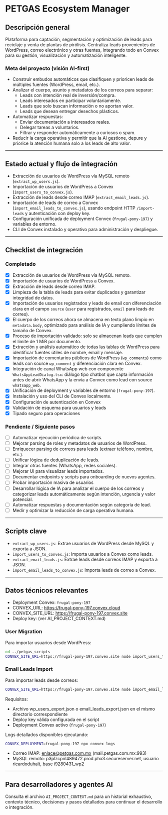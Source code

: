 # PETGAS Ecosystem Manager

## Descripción general

Plataforma para captación, segmentación y optimización de leads para reciclaje y venta de plantas de pirólisis. Centraliza leads provenientes de WordPress, correo electrónico y otras fuentes, integrando todo en Convex para su gestión, visualización y automatización inteligente.

### Meta del proyecto (visión AI-first)
- Construir embudos automáticos que clasifiquen y prioricen leads de múltiples fuentes (WordPress, email, etc.).
- Analizar el cuerpo, asunto y metadatos de los correos para separar:
  - Leads con intención real de inversión/compra.
  - Leads interesados en participar voluntariamente.
  - Leads que solo buscan información o no aportan valor.
  - Leads que desean entregar desechos plásticos.
- Automatizar respuestas: 
  - Enviar documentación a interesados reales.
  - Delegar tareas a voluntarios.
  - Filtrar y responder automáticamente a curiosos o spam.
- Reducir la carga operativa y permitir que la AI gestione, depure y priorice la atención humana solo a los leads de alto valor.

---

## Estado actual y flujo de integración

- Extracción de usuarios de WordPress vía MySQL remoto (`extract_wp_users.js`).
- Importación de usuarios de WordPress a Convex (`import_users_to_convex.js`).
- Extracción de leads desde correo IMAP (`extract_email_leads.js`).
- Importación de leads de correo a Convex (`import_email_leads_to_convex.js`), usando endpoint HTTP `/import-leads` y autenticación con deploy key.
- Configuración unificada de deployment Convex (`frugal-pony-197`) y variables de entorno.
- CLI de Convex instalado y operativo para administración y despliegue.

---

## Checklist de integración

### Completado
- [x] Extracción de usuarios de WordPress vía MySQL remoto.
- [x] Importación de usuarios de WordPress a Convex.
- [x] Extracción de leads desde correo IMAP.
- [x] Limpieza de la tabla de leads para evitar duplicados y garantizar integridad de datos.
- [x] Importación de usuarios registrados y leads de email con diferenciación clara en el campo `source` (`user` para registrados, `email` para leads de correo).
- [x] El cuerpo de los correos ahora se almacena en texto plano limpio en `metadata.body`, optimizado para análisis de IA y cumpliendo límites de tamaño de Convex.
- [x] Proceso de importación validado: solo se almacenan leads que cumplen el límite de 1 MiB por documento.
- [x] Extracción y análisis automático de todas las tablas de WordPress para identificar fuentes útiles de nombre, email y mensaje.
- [x] Importación de comentarios públicos de WordPress (`wp_comments`) como leads con source `wp_comment` y diferenciación clara en Convex.
- [x] Integración de canal WhatsApp web con componente `WhatsAppLeadDialog.tsx`: diálogo tipo chatbot que capta información antes de abrir WhatsApp y la envía a Convex como lead con source `whatsapp_web`.
- [x] Unificación de deployment y variables de entorno (`frugal-pony-197`).
- [x] Instalación y uso del CLI de Convex localmente.
- [x] Configuración de autenticación en Convex
- [x] Validación de esquema para usuarios y leads
- [x] Tipado seguro para operaciones

### Pendiente / Siguiente pasos
- [ ] Automatizar ejecución periódica de scripts.
- [ ] Mejorar parsing de roles y metadatos de usuarios de WordPress.
- [ ] Enriquecer parsing de correos para leads (extraer teléfono, nombre, etc.).
- [ ] Unificar lógica de deduplicación de leads.
- [ ] Integrar otras fuentes (WhatsApp, redes sociales).
- [ ] Mejorar UI para visualizar leads importados.
- [ ] Documentar endpoints y scripts para onboarding de nuevos agentes.
- [ ] Probar importación masiva de usuarios
- [ ] Desarrollar lógica de IA para analizar el cuerpo de los correos y categorizar leads automáticamente según intención, urgencia y valor potencial.
- [ ] Automatizar respuestas y documentación según categoría de lead.
- [ ] Medir y optimizar la reducción de carga operativa humana.

---

## Scripts clave

- `extract_wp_users.js`: Extrae usuarios de WordPress desde MySQL y exporta a JSON.
- `import_users_to_convex.js`: Importa usuarios a Convex como leads.
- `extract_email_leads.js`: Extrae leads desde correos IMAP y exporta a JSON.
- `import_email_leads_to_convex.js`: Importa leads de correo a Convex.

---

## Datos técnicos relevantes

- Deployment Convex: `frugal-pony-197`
- CONVEX_URL: https://frugal-pony-197.convex.cloud
- CONVEX_SITE_URL: https://frugal-pony-197.convex.site
- Deploy key: (ver AI_PROJECT_CONTEXT.md)

### User Migration
Para importar usuarios desde WordPress:
```bash
cd ../petgas_scripts
CONVEX_SITE_URL=https://frugal-pony-197.convex.site node import_users_to_convex.js
```

### Email Leads Import
Para importar leads desde correos:
```bash
CONVEX_SITE_URL=https://frugal-pony-197.convex.site node import_email_leads_to_convex.cjs
```

Requisitos:
- Archivo wp_users_export.json o email_leads_export.json en el mismo directorio correspondiente
- Deploy key válida configurada en el script
- Deployment Convex activo (`frugal-pony-197`)

Logs detallados disponibles ejecutando:
```bash
CONVEX_DEPLOYMENT=frugal-pony-197 npx convex logs
```
- Correo IMAP: enlace@petgas.com.mx (mail.petgas.com.mx:993)
- MySQL remoto: p3plzcpnl489472.prod.phx3.secureserver.net, usuario ricardoduhalt, base i9280431_wp2

---

## Para desarrolladores y agentes AI

Consulta el archivo `AI_PROJECT_CONTEXT.md` para un historial exhaustivo, contexto técnico, decisiones y pasos detallados para continuar el desarrollo o integración.
